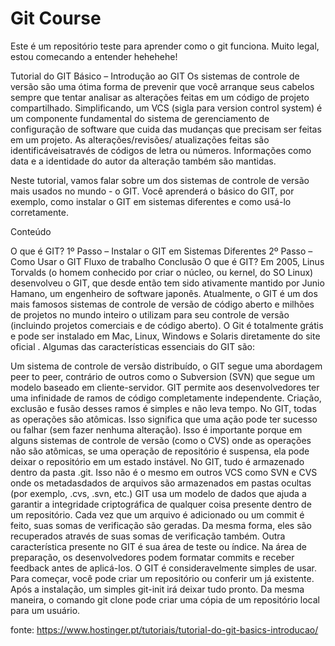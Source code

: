 # Git Course

Este é um repositório teste para aprender como o git funciona.
Muito legal, estou comecando a entender hehehehe!

Tutorial do GIT Básico – Introdução ao GIT
Os sistemas de controle de versão são uma ótima forma de prevenir que você arranque seus cabelos sempre que tentar analisar as alterações feitas em um código de projeto compartilhado. Simplificando, um VCS (sigla para version control system) é um componente fundamental do sistema de gerenciamento de configuração de software que cuida das mudanças que precisam ser feitas em um projeto. As alterações/revisões/ atualizações feitas são identificáveis ​​através de códigos de letra ou números. Informações como data e a identidade do autor da alteração também são mantidas.

Neste tutorial, vamos falar sobre um dos sistemas de controle de versão mais usados no mundo ​​- o GIT. Você aprenderá o básico do GIT, por exemplo, como instalar o GIT em sistemas diferentes e como usá-lo corretamente.

Conteúdo

O que é GIT?
1º Passo – Instalar o GIT em Sistemas Diferentes
2º Passo – Como Usar o GIT
Fluxo de trabalho
Conclusão
O que é GIT?
Em 2005, Linus Torvalds (o homem conhecido por criar o núcleo, ou kernel, do SO Linux) desenvolveu o GIT, que desde então tem sido ativamente mantido por Junio ​​Hamano, um engenheiro de software japonês. Atualmente, o GIT é um dos mais famosos sistemas de controle de versão de código aberto e milhões de projetos no mundo inteiro o utilizam para seu controle de versão (incluindo projetos comerciais e de código aberto). O Git é totalmente grátis e pode ser instalado em Mac, Linux, Windows e Solaris diretamente do site oficial . Algumas das características essenciais do GIT são:

Um sistema de controle de versão distribuído, o GIT segue uma abordagem peer to peer, contrário de outros como o Subversion (SVN) que segue um modelo baseado em cliente-servidor.
GIT permite aos desenvolvedores ter uma infinidade de ramos de código completamente independente. Criação, exclusão e fusão desses ramos é simples e não leva tempo.
No GIT, todas as operações são atômicas. Isso significa que uma ação pode ter sucesso ou falhar (sem fazer nenhuma alteração). Isso é importante porque em alguns sistemas de controle de versão (como o CVS) onde as operações não são atômicas, se uma operação de repositório é suspensa, ela pode deixar o repositório em um estado instável.
No GIT, tudo é armazenado dentro da pasta .git. Isso não é o mesmo em outros VCS como SVN e CVS onde os metadasdados de arquivos são armazenados em pastas ocultas (por exemplo, .cvs, .svn, etc.)
GIT usa um modelo de dados que ajuda a garantir a integridade criptográfica de qualquer coisa presente dentro de um repositório. Cada vez que um arquivo é adicionado ou um commit é feito, suas somas de verificação são geradas. Da mesma forma, eles são recuperados através de suas somas de verificação também.
Outra característica presente no GIT é sua área de teste ou índice. Na área de preparação, os desenvolvedores podem formatar commits e receber feedback ​​antes de aplicá-los.
O GIT é consideravelmente simples de usar. Para começar, você pode criar um repositório ou conferir um já existente. Após a instalação, um simples git-init irá deixar tudo pronto. Da mesma maneira, o comando git clone pode criar uma cópia de um repositório local para um usuário.

fonte: https://www.hostinger.pt/tutoriais/tutorial-do-git-basics-introducao/

